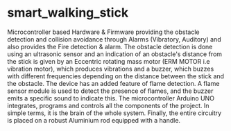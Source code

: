 # smart_walking_stick
Microcontroller based Hardware &amp; Firmware providing the obstacle detection and collision avoidance through Alarms (Vibratory, Auditory) and also provides the Fire detection &amp; alarm. 
The obstacle detection is done using an ultrasonic sensor and an indication of an
obstacle's distance from the stick is given by an Eccentric rotating mass motor
(ERM MOTOR i.e vibration motor), which produces vibrations and a buzzer, which
buzzes with different frequencies depending on the distance between the stick and
the obstacle.
The device has an added feature of flame detection. A flame sensor module is
used to detect the presence of flames, and the buzzer emits a specific sound to
indicate this.
The microcontroller Arduino UNO integrates, programs and controls all the
components of the project. In simple terms, it is the brain of the whole system.
Finally, the entire circuitry is placed on a robust Aluminium rod equipped with a
handle.
